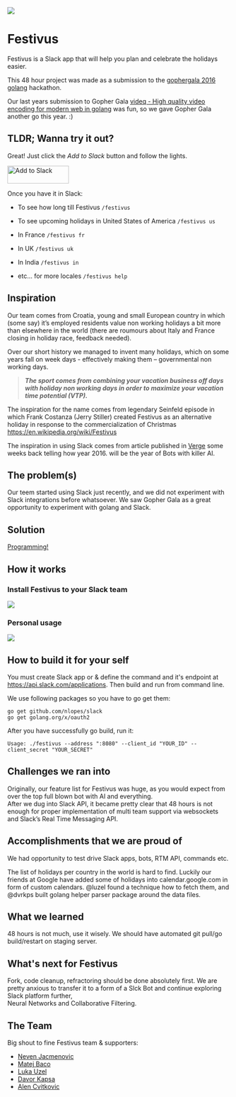 ![](http://i.imgur.com/0ZWbc3T.png)

# Festivus

Festivus is a Slack app that will help you plan and celebrate the holidays easier.

This 48 hour project was made as a submission to the [gophergala 2016](http://gophergala.com/) [golang](http://golang.org) hackathon. 

Our last years submission to Gopher Gala [videq - High quality video encoding for modern web in golang](https://github.com/gophergala/videq) was fun, so we gave Gopher Gala another go this year. :)## TLDR; Wanna try it out?

Great! Just click the *Add to Slack* button and follow the lights. 
<a href="https://festivus.nivas.hr/add"><img alt="Add to Slack" height="40" width="139" src="https://platform.slack-edge.com/img/add_to_slack.png" srcset="https://platform.slack-edge.com/img/add_to_slack.png 1x, https://platform.slack-edge.com/img/add_to_slack@2x.png 2x"></a>
Once you have it in Slack:

* To see how long till Festivus
```/festivus```

* To see upcoming holidays in United States of America
```/festivus us```

* In France
```/festivus fr```

* In UK
```/festivus uk```

* In ​India
```/festivus in```

* etc... for more locales ```/festivus help ```

## InspirationOur team comes from Croatia, young and small European country in which (some say) it’s employed residents value non working holidays a bit more than elsewhere in the world (there are roumours about Italy and France closing in holiday race, feedback needed).

Over our short history we managed to invent many holidays, which on some years fall on week days - effectively making them – governmental non working days. > ***The sport comes from combining your vacation business off days with holiday non working days in order to maximize your vacation time potential (VTP).***The inspiration for the name comes from legendary Seinfeld episode in which Frank Costanza (Jerry Stiller) created Festivus as an alternative holiday in response to the commercialization of Christmas <https://en.wikipedia.org/wiki/Festivus>The inspiration in using Slack comes from article published in [Verge](http://www.theverge.com/2016/1/6/10718282/internet-bots-messaging-slack-facebook-m) some weeks back telling how year 2016. will be the year of Bots with killer AI.## The problem(s)Our teem started using Slack just recently, and we did not experiment with Slack integrations before whatsoever.We saw Gopher Gala as a great opportunity to experiment with golang and Slack. 
## Solution[Programming!](http://c00kiemon5ter.github.io/code/2011/04/16/Development-Methodologies.html)## How it works

### Install Festivus to your Slack team

![](http://i.imgur.com/etXd1dc.gif)
### Personal usage

![](http://i.imgur.com/jBM56k4.gif)

<!--
### Show help and available locales

![](http://i.imgur.com/8PB2OjE.gif)

### Show upcoming holidays for Croatia

![](http://i.imgur.com/vzx0550.gif)

### How many days until Festivus?

![](http://i.imgur.com/7ywryV0.gif)
-->

## How to build it for your self

You must create Slack app or & define the command and it's endpoint at <https://api.slack.com/applications>.
Then build and run from command line. 

We use following packages so you have to go get them:

```
go get github.com/nlopes/slack
go get golang.org/x/oauth2
```

After you have successfully go build, run it:

```
Usage: ./festivus --address ":8080" --client_id "YOUR_ID" --client_secret "YOUR_SECRET"
```
## Challenges we ran intoOriginally, our feature list for Festivus was huge, as you would expect from over the top full blown bot with AI and everything.  After we dug into Slack API, it became pretty clear that 48 hours is not enough for proper implementation of multi team support via websockets and Slack’s Real Time Messaging API.
## Accomplishments that we are proud ofWe had opportunity to test drive Slack apps, bots, RTM API, commands etc.

The list of holidays per country in the world is hard to find. Luckily our friends at Google have added some of holidays into calendar.google.com in form of custom calendars. @luzel found a technique how to fetch them, and @dvrkps built golang helper parser package around the data files.
## What we learned48 hours is not much, use it wisely.We should have automated git pull/go build/restart on staging server.## What's next for Festivus

Fork, code cleanup, refractoring should be done absolutely first. We are pretty anxious to transfer it to a form of a Slck Bot and continue exploring Slack platform further,  
Neural Networks and Collaborative Filtering.

## The TeamBig shout to fine Festivus team & supporters:

* [Neven Jacmenovic](https://twitter.com/guycalledseven)
* [Matej Baco](https://twitter.com/matejbaco)
* [Luka Uzel](https://twitter.com/LukaUzel)
* [Davor Kapsa](https://twitter.com/dvrkps)
* [Alen Cvitkovic](https://twitter.com/alencvitkovic)
